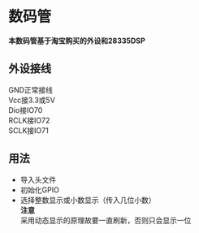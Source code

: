 # 数码管  
**本数码管基于淘宝购买的外设和28335DSP**  
## 外设接线  
GND正常接线   
Vcc接3.3或5V  
Dio接IO70  
RCLK接IO72   
SCLK接IO71  
## 用法  
- 导入头文件  
- 初始化GPIO  
- 选择整数显示或小数显示（传入几位小数）  
**注意**  
采用动态显示的原理故要一直刷新，否则只会显示一位     


